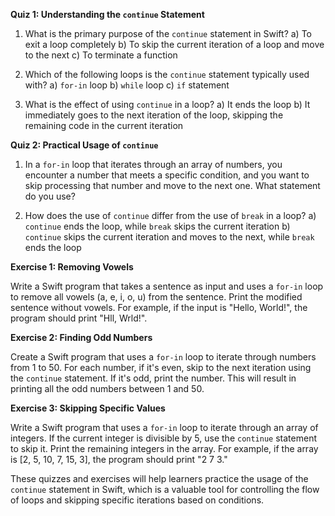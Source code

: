 **Quiz 1: Understanding the `continue` Statement**

1. What is the primary purpose of the `continue` statement in Swift?
   a) To exit a loop completely
   b) To skip the current iteration of a loop and move to the next
   c) To terminate a function

2. Which of the following loops is the `continue` statement typically used with?
   a) `for-in` loop
   b) `while` loop
   c) `if` statement

3. What is the effect of using `continue` in a loop?
   a) It ends the loop
   b) It immediately goes to the next iteration of the loop, skipping the remaining code in the current iteration

**Quiz 2: Practical Usage of `continue`**

1. In a `for-in` loop that iterates through an array of numbers, you encounter a number that meets a specific condition,
   and you want to skip processing that number and move to the next one. What statement do you use?

2. How does the use of `continue` differ from the use of `break` in a loop?
   a) `continue` ends the loop, while `break` skips the current iteration
   b) `continue` skips the current iteration and moves to the next, while `break` ends the loop

**Exercise 1: Removing Vowels**

Write a Swift program that takes a sentence as input and uses a `for-in` loop to remove all vowels (a, e, i, o, u) from the sentence. 
Print the modified sentence without vowels. For example, if the input is "Hello, World!", the program should print "Hll, Wrld!".

**Exercise 2: Finding Odd Numbers**

Create a Swift program that uses a `for-in` loop to iterate through numbers from 1 to 50. For each number, if it's even, skip to the 
next iteration using the `continue` statement. If it's odd, print the number. This will result in printing all the odd numbers between 1 and 50.

**Exercise 3: Skipping Specific Values**

Write a Swift program that uses a `for-in` loop to iterate through an array of integers. If the current integer is divisible by 5, use 
the `continue` statement to skip it. Print the remaining integers in the array. For example, if the array is [2, 5, 10, 7, 15, 3], the 
program should print "2 7 3."

These quizzes and exercises will help learners practice the usage of the `continue` statement in Swift, which is a valuable tool for 
controlling the flow of loops and skipping specific iterations based on conditions.
